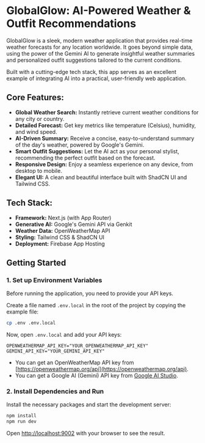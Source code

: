 # GlobalGlow: AI-Powered Weather & Outfit Recommendations

GlobalGlow is a sleek, modern weather application that provides real-time weather forecasts for any location worldwide. It goes beyond simple data, using the power of the Gemini AI to generate insightful weather summaries and personalized outfit suggestions tailored to the current conditions.

Built with a cutting-edge tech stack, this app serves as an excellent example of integrating AI into a practical, user-friendly web application.

## Core Features:

*   **Global Weather Search:** Instantly retrieve current weather conditions for any city or country.
*   **Detailed Forecast:** Get key metrics like temperature (Celsius), humidity, and wind speed.
*   **AI-Driven Summary:** Receive a concise, easy-to-understand summary of the day's weather, powered by Google's Gemini.
*   **Smart Outfit Suggestions:** Let the AI act as your personal stylist, recommending the perfect outfit based on the forecast.
*   **Responsive Design:** Enjoy a seamless experience on any device, from desktop to mobile.
*   **Elegant UI:** A clean and beautiful interface built with ShadCN UI and Tailwind CSS.

## Tech Stack:

*   **Framework:** Next.js (with App Router)
*   **Generative AI:** Google's Gemini API via Genkit
*   **Weather Data:** OpenWeatherMap API
*   **Styling:** Tailwind CSS & ShadCN UI
*   **Deployment:** Firebase App Hosting

## Getting Started

### 1. Set up Environment Variables

Before running the application, you need to provide your API keys.

Create a file named `.env.local` in the root of the project by copying the example file:

```bash
cp .env .env.local
```

Now, open `.env.local` and add your API keys:

```
OPENWEATHERMAP_API_KEY="YOUR_OPENWEATHERMAP_API_KEY"
GEMINI_API_KEY="YOUR_GEMINI_API_KEY"
```

- You can get an OpenWeatherMap API key from [https://openweathermap.org/api](https://openweathermap.org/api).
- You can get a Google AI (Gemini) API key from [Google AI Studio](https://aistudio.google.com/app/apikey).

### 2. Install Dependencies and Run

Install the necessary packages and start the development server:

```bash
npm install
npm run dev
```

Open [http://localhost:9002](http://localhost:9002) with your browser to see the result.
